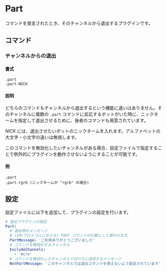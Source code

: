 Part
====

コマンドを発言されたとき、そのチャンネルから退出するプラグインです。

コマンド
--------

### チャンネルからの退出

#### 書式

```
.part
.part-NICK
```

#### 説明

どちらのコマンドもチャンネルから退出するという機能に違いはありません。そのチャンネルに複数の `.part` コマンドに反応するボットがいた時に、ニックネームを指定して退出させるために、後者のコマンドも用意されています。

_NICK_ には、退出させたいボットのニックネームを入れます。アルファベットの大文字・小文字の違いは無視します。

このコマンドを無効化したいチャンネルがある場合、設定ファイルで指定することで例外的にプラグインを動作させないようにすることが可能です。

#### 例

```
.part
.part-rgrb (ニックネームが "rgrb" の場合)
```

設定
----

設定ファイルに以下を追加して、プラグインの設定を行います。

```yaml
# 退出プラグインの設定
Part:
  # 退出時のメッセージ
  # (IRCプロトコルにおける) PART コマンドの引数として使われます。
  PartMessage: 'ご利用ありがとうございました'
  # コマンドを無効化するチャンネル
  ExcludeChannels:
    - '#cre'
  # コマンドを無効化したチャンネルで代わりに送信するメッセージ
  NotPartMessage: 'このチャンネルでは退出コマンドを使えないよう設定されています'
```

